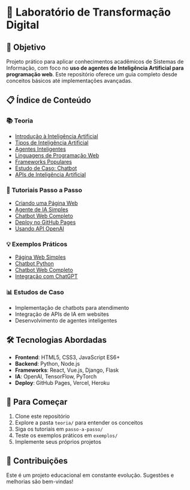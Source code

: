 # 🚀 Laboratório de Transformação Digital

## 🎯 Objetivo
Projeto prático para aplicar conhecimentos acadêmicos de Sistemas de Informação, com foco no **uso de agentes de Inteligência Artificial para programação web**. Este repositório oferece um guia completo desde conceitos básicos até implementações avançadas.

## 📋 Índice de Conteúdo

### 📚 Teoria
- [Introdução à Inteligência Artificial](teoria/01-introducao-ia.md)
- [Tipos de Inteligência Artificial](teoria/02-tipos-ia.md)
- [Agentes Inteligentes](teoria/03-agentes-inteligentes.md)
- [Linguagens de Programação Web](teoria/04-linguagens-web.md)
- [Frameworks Populares](teoria/05-frameworks-populares.md)
- [Estudo de Caso: Chatbot](teoria/06-estudo-caso-chatbot.md)
- [APIs de Inteligência Artificial](teoria/07-apis-inteligencia-artificial.md)

### 📖 Tutoriais Passo a Passo
- [Criando uma Página Web](passo-a-passo/01-criando-pagina-web.md)
- [Agente de IA Simples](passo-a-passo/02-agente-ia-simples.md)
- [Chatbot Web Completo](passo-a-passo/03-chatbot-web-completo.md)
- [Deploy no GitHub Pages](passo-a-passo/04-deploy-github-pages.md)
- [Usando API OpenAI](passo-a-passo/05-usando-api-openai.md)

### 💡 Exemplos Práticos
- [Página Web Simples](exemplos/exemplo-pagina-web.html)
- [Chatbot Python](exemplos/exemplo-chatbot-python.py)
- [Chatbot Web Completo](exemplos/exemplo-chatbot-web-completo.html)
- [Integração com ChatGPT](exemplos/exemplo-openai-chatgpt-js.html)

### 📊 Estudos de Caso
- Implementação de chatbots para atendimento
- Integração de APIs de IA em websites
- Desenvolvimento de agentes inteligentes

## 🛠️ Tecnologias Abordadas
- **Frontend**: HTML5, CSS3, JavaScript ES6+
- **Backend**: Python, Node.js
- **Frameworks**: React, Vue.js, Django, Flask
- **IA**: OpenAI, TensorFlow, PyTorch
- **Deploy**: GitHub Pages, Vercel, Heroku

## 🎯 Para Começar
1. Clone este repositório
2. Explore a pasta `teoria/` para entender os conceitos
3. Siga os tutoriais em `passo-a-passo/`
4. Teste os exemplos práticos em `exemplos/`
5. Implemente seus próprios projetos

## 🤝 Contribuições
Este é um projeto educacional em constante evolução. Sugestões e melhorias são bem-vindas!
